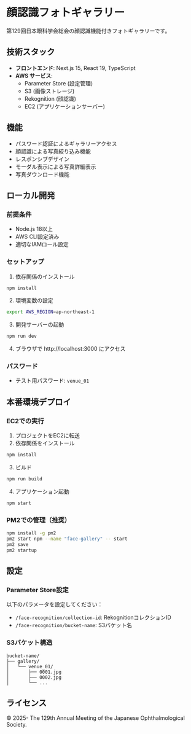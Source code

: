 # 顔認識フォトギャラリー

第129回日本眼科学会総会の顔認識機能付きフォトギャラリーです。

## 技術スタック

- **フロントエンド**: Next.js 15, React 19, TypeScript
- **AWS サービス**: 
  - Parameter Store (設定管理)
  - S3 (画像ストレージ)
  - Rekognition (顔認識)
  - EC2 (アプリケーションサーバー)

## 機能

- パスワード認証によるギャラリーアクセス
- 顔認識による写真絞り込み機能
- レスポンシブデザイン
- モーダル表示による写真詳細表示
- 写真ダウンロード機能

## ローカル開発

### 前提条件

- Node.js 18以上
- AWS CLI設定済み
- 適切なIAMロール設定

### セットアップ

1. 依存関係のインストール
```bash
npm install
```

2. 環境変数の設定
```bash
export AWS_REGION=ap-northeast-1
```

3. 開発サーバーの起動
```bash
npm run dev
```

4. ブラウザで http://localhost:3000 にアクセス

### パスワード

- テスト用パスワード: `venue_01`

## 本番環境デプロイ

### EC2での実行

1. プロジェクトをEC2に転送
2. 依存関係をインストール
```bash
npm install
```

3. ビルド
```bash
npm run build
```

4. アプリケーション起動
```bash
npm start
```

### PM2での管理（推奨）

```bash
npm install -g pm2
pm2 start npm --name "face-gallery" -- start
pm2 save
pm2 startup
```

## 設定

### Parameter Store設定

以下のパラメータを設定してください：

- `/face-recognition/collection-id`: RekognitionコレクションID
- `/face-recognition/bucket-name`: S3バケット名

### S3バケット構造

```
bucket-name/
├── gallery/
│   └── venue_01/
│       ├── 0001.jpg
│       ├── 0002.jpg
│       └── ...
```

## ライセンス

© 2025- The 129th Annual Meeting of the Japanese Ophthalmological Society.
